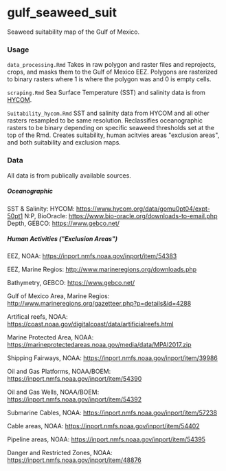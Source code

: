 # gulf_seaweed_suit

Seaweed suitability map of the Gulf of Mexico.

### Usage

<code>data_processing.Rmd</code> Takes in raw polygon and raster files and reprojects, crops, and masks them to the Gulf of Mexico EEZ. Polygons are rasterized to binary rasters where 1 is where the polygon was and 0 is empty cells.

<code>scraping.Rmd</code> Sea Surface Temperature (SST) and salinity data is from [HYCOM](https://www.hycom.org/data/gomu0pt04/expt-50pt1). 

<code>Suitability_hycom.Rmd</code> SST and salinity data from HYCOM and all other rasters resampled to be same resolution. Reclassifies oceanographic rasters to be binary depending on specific seaweed thresholds set at the top of the Rmd. Creates suitability, human acitvies areas "exclusion areas", and both suitability and exclusion maps.

### Data

All data is from publically available sources.

##### Oceanographic

SST & Salinity: HYCOM: https://www.hycom.org/data/gomu0pt04/expt-50pt1
N:P, BioOracle: https://www.bio-oracle.org/downloads-to-email.php
Depth, GEBCO: https://www.gebco.net/

##### Human Activities ("Exclusion Areas")

EEZ, NOAA: https://inport.nmfs.noaa.gov/inport/item/54383

EEZ, Marine Regios: http://www.marineregions.org/downloads.php

Bathymetry, GEBCO: https://www.gebco.net/

Gulf of Mexico Area, Marine Regios: http://www.marineregions.org/gazetteer.php?p=details&id=4288

Artifical reefs, NOAA: https://coast.noaa.gov/digitalcoast/data/artificialreefs.html

Marine Protected Area, NOAA: https://marineprotectedareas.noaa.gov/media/data/MPAI2017.zip

Shipping Fairways, NOAA: https://inport.nmfs.noaa.gov/inport/item/39986

Oil and Gas Platforms, NOAA/BOEM: https://inport.nmfs.noaa.gov/inport/item/54390

Oil and Gas Wells, NOAA/BOEM: https://inport.nmfs.noaa.gov/inport/item/54392

Submarine Cables, NOAA: https://inport.nmfs.noaa.gov/inport/item/57238

Cable areas, NOAA: https://inport.nmfs.noaa.gov/inport/item/54402

Pipeline areas, NOAA: https://inport.nmfs.noaa.gov/inport/item/54395

Danger and Restricted Zones, NOAA: https://inport.nmfs.noaa.gov/inport/item/48876


